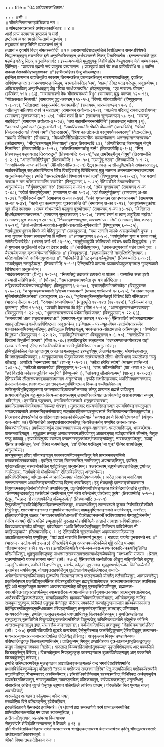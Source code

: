 +++
title = "04 अर्थपञ्चकाधिकारः"

+++
॥ श्रीः ॥  
॥ श्रीमते निगमान्तमहादेशिकाय नमः ॥  
॥ श्रीमद्रहस्यत्रयसारे अर्थपञ्चकाधिकारः ॥ ४ ॥  
आदौ प्राप्यं परममनघं प्राप्तृरूपं च मादौ  
इष्टोपायं त्वयननमसोरीप्सितार्थं चतुर्थ्याम् ।  
तद्व्याघातं ममकृतिगिरि व्यञ्जयन्तं मनुं तं  
तत्प्रायं च द्वयमपि विदन् संमतस्सर्ववेदी ॥ १२ ॥नारायणादिशब्दङ्गळिले विवक्षितमाऩ सम्बन्धविशेषत्तै सिद्धान्तत्तुक्कुत् तळमाक्कि इत्तै अनुबन्धित्तिरुक्कुम् अर्थपञ्चकत्तै सिलर् विचारित्तार्गळ्। इस्सम्बन्धत्तोडे कूड षडर्थङ्गळॆऩ्ऱु सिलर् अनुसन्धित्तार्गळ्। इस्सम्बन्धम्बोले मुमुक्षुवुक्कु विशेषित्तऱिय वेण्डुवदागच् चेर्त्त अर्थपञ्चकम् ऎदॆऩ्ऩिल् - "प्राप्यस्य ब्रह्मणो रूपं प्राप्तुश्च प्रत्यगात्मनः । प्राप्त्युपायं फलं चैव तथा प्राप्तिविरोधि च ॥ वदन्ति सकला वेदास्सेतिहासपुराणकाः ॥" (हारीदसंहिता) ऎऩ्ऱु सॊल्लप्पट्टऩ।  
इवऱ्ऱिल् प्राप्यमाऩ ब्रह्मत्तिऩुडैय स्वरूपम् तिरुमन्त्रत्तिल् प्रथमाक्षरत्तिलुम् नारायणशब्दत्तिलुम्, द्वयत्तिल् सविशेषणङ्गळाऩ नारायणशब्दङ्गळिलुम्, चरमश्लोकत्तिल् 'माम्', 'अहम्' ऎऩ्गिऱ पदङ्गळिलुम् अनुसन्धेयम्। अव्विडङ्गळिल् अनुसन्धिक्कुम् पोदु "श्रिया सार्धं जगत्पतिः" (लैङ्गपुराणम्), "एष नारायणः श्रीमान्" (हरिवंशम् ११३। ६२), "भवान्नारायणो देवः श्रीमांश्चक्रधरो विभुः" (रामायणम् युद्ध-काण्डम् १२०-१३), "श्रीवत्सवक्षा नित्यश्रीः" (रामायणम् युद्ध-काण्डम् ११४-१५), "विष्णोः श्रीरनपायिनी" (विष्णुपुराणम् १-८-१७), "सीतासमक्षं काकुत्स्थमिदं वचनमब्रवीत्" (रामायणम् आरण्यकाण्डम् १५-६।), "सीतामुवाचातियशा राघवं च महाव्रतम्" (रामायणम् अयोध्या-३१-२), "अलमेषा परित्रातुं राघवाद्राक्षसीगणम्" (रामायणम् सुन्दरकाण्डम् ५८-८७), "भवेयं शरणं हि वः" (रामायणम् सुन्दरकाण्डम् ५८-९०), "भवांस्तु सहवैदेह्या" (रामायणम् अयोध्या-३१-२७), "तया सहासीनमनन्तभोगिनि" (आळवन्दार् स्तोत्रम् ३९), "कान्तस्ते पुरुषोत्तमः" (चतुः-श्लोकी १), "स्वपरिचरणभोगैः श्रीमति प्रीयमाणे" (आत्मसित्ति), "श्रीमते निर्मलानन्दोदन्वते विष्णवे नमः" (वेदान्दसारम्), "श्रियः कान्तोऽनन्तो वरगुणगणैकास्पदवपुः" (वेदान्ददीबम्), "ब्रह्मणि श्रीनिवासे" (श्रीभाष्यम्), "श्रियःपतिर्निखिलहेयप्रत्यनीक-कल्याणैकतान-अनन्तज्ञानानन्दस्वरूपः" (कीदाबाष्यम्), "नीयुन्दिरुमगळुम् निऩ्ऱायाल्" (मुदल् तिरुवन्दादि ८६), "ऒण्डॊडियाळ् तिरुमगळुम् नीयुमे निलानिऱ्प" (तिरुवाय्मॊऴि ४-९-१०), "कोलत्तिरुमामगळोडु उऩ्ऩै" (तिरुवाय्मॊऴि ६-९-३), "निऩ् तिरुवरुळुम् पङ्गयत्ताळ् तिरुवरुळुम्" (तिरुवाय्मॊऴि ९-२-१),"उऩ् तामरैमङ्गैयुम् नीयुम्" (तिरुवाय्मॊऴि ९-२-३), "अगलगिल्लेऩिऱैयुम्" (तिरुवाय्मॊऴि ६-१०-१०), "उणर्मुऴु नलम्" (तिरुवाय्मॊऴि १-१-२), "नन्दाविळक्के यळत्तऱ्करियाय्" (पॆरियदिरुमॊऴि ३-८-१) ऎऩ्ऱुम् प्रमाणङ्गळ् सॊल्लुगिऱबडिये सर्वप्रकारत्तालुम्, सर्वावस्थैयिलुम् सहधर्मचारिणियाऩ पॆरिय पिराट्टियारोडु पिरिविल्लाद मुऴु नलमाऩ अनन्तज्ञानानन्दस्वरूपमाग अनुसन्धिक्कवेणुम्। इप्पडि "समस्तहेयरहितं विष्ण्वाख्यं परमं पदम्" (विष्णुपुराणम् १-२२-५३), "परः पराणां सकला न यत्र क्लेशादयस्सन्ति परावरेशे" (विष्णुपुराणम् ६-५-८५) ऎऩ्गिऱबडिये हेयप्रत्यनीकमाग अनुसन्धेयम्। "तैर्युक्तश्श्रूयतां नरः" (रामायणम् पा-का १-७), "तमेवं गुणसंपन्नम्" (रामायणम् अ-का २-४८), "ज्येष्ठं श्रेष्ठगुणैर्युक्तम्" (रामायणम् पा-का १-२०), "एवं श्रेष्ठगुणैर्युक्तम्" (रामायणम् अ-का १-३२), "गुणैर्विरुरुचे रामः" (रामायणम् अ-का २-४७), "तमेवं गुणसंपन्नम् अप्रधृष्यपराक्रमम्" (रामायणम् अ-का १-३४), "बहवो नृप कल्याणगुणाः पुत्रस्य सन्ति ते" (रामायणम् अ-का २-२६), "आनृशंस्यमनुक्रोशः श्रुतं शीलं दमश्शमः । राघवं शोभयन्त्येते षड्गुणाः पुरुषोत्तमम्" (रामायणम् अ-का ३३-१२), "विदितस्स हिधर्मज्ञश्शरणागतवत्सलः" (रामायणम् सुन्दरकाण्डम् २१-२०), "शरण्यं शरणं च त्वाम् आहुर्दिव्या महर्षयः" (रामायणम् युत्त काण्डम् १२०-१८), "निवासवृक्षस्साधूनाम् आपन्नानां परा गतिः" (रामायणम् किष् काण्डम् १५-१९), "तेजो-बलैश्वर्य-महावबोध-सुवीर्य-शक्त्यादि-गुणैकराशिः" (विष्णुपुराणम् ६-५-८५), "सर्वभूतात्मभूतस्य विष्णोः को वेदितुं गुणान्" (प्राम्मपुराणम्), "यथा रत्नानि जलधेः असङ्ख्येयानि पुत्रक । तथा गुणाश्च देवस्य त्वसङ्ख्येया हि चक्रिणः ॥" (वामऩपुराणम् ७४-४०), "वर्षायुतैर्यस्य गुणा न शक्या वक्तुं समेतैरपि सर्वदेवैः" (भारतम् कर्ण-पर्व ८३-१५), "चतुर्मुखायुर्यदि कोटिवक्त्रो भवेन्नरः क्वापि विशुद्धचेताः । स ते गुणानाम् अयुतैकमंशं वदेन्न वा देववर प्रसीद ॥" (नारसिंहपुराणम्), "तवानन्तगुणस्यापि षडेव प्रथमे गुणाः । यैस्त्वयेव जगत् कुक्षावन्येप्यन्तर्निवेशिताः ॥" (विष्णुपुराणम्), "इषुक्षयान्निवर्तन्ते नान्तरिक्षक्षितिक्षयात् । मतिक्षयान्निवर्तन्ते नगोविन्दगुणक्षयात् ॥", "वल्विऩैयेऩै ईर्गिऩ्ऱ कुणङ्गळैयुडैयाय्" (तिरुवाय्मॊऴि ८-१-८), "उयर्वऱवुयर् नलमुडैयवऩ्" (तिरुवाय्मॊऴि १-१-१) ऎऩ्गिऱबडिये प्राप्यत्व-प्रापकत्वोपयुक्तङ्गळाऩ गुणङ्गळाले विशिष्टमाग अनुसन्धेयम्।  
"सदैकरूपरूपाय" (वि-पु। १-२-१), "नित्यसिद्धे तदाकारे तत्परत्वे च पौष्कर । यस्यास्ति सत्ता हृदये तस्यासौ सन्निधिं व्रजेत् ॥" (पौ-सम्), "समस्ताश्शक्तयश्चैता नृप यत्र प्रतिष्ठिताः । तद्विश्वरूपवैरूप्यंरूपमन्यद्धरेर्महत्" (विष्णुपुराणम् ६-७-७०), "इच्छागृहीताभिमतोरुदेहः" (विष्णुपुराणम् ६-५-८४), "न भूतसङ्घसंस्थानो देहोऽस्य परमात्मनः" (भारतम् शान्ति-पर्व २०६-६०), "न तस्य प्राकृता मूर्तिर्मांसमेदोस्थिसंभवा" (वराहपुराणम् ३४-४०), "भुजैश्चतुर्भिस्समुपेतमेतद्रूपं विशिष्टं दिवि संस्थितञ्च" (भारतम् मौसल ५-३४), "रुक्माभं स्वप्नधीगम्यम्" (मऩुस्मृति १२-१२३ (१२-१२२)), "तत्रैकस्थं जगत् कृत्स्नम्" (गीता ११-१३), "पश्यामि देवांस्तव देव देहे" (गीता ११-१५), "अस्त्रभूषणसंस्थानस्वरूपम्" (विष्णुपुराणम् १-२२-७६), "भूषणास्त्रस्वरूपस्थं यथेदमखिलं जगत्" (विष्णुपुराणम् १-२२-६६), "तमसःपरमो धाता शङ्खचक्रगदाधरः" (रामायणम्-युत्त काण्डम् ११४-१५) ऎऩ्गिऱबडिये सर्वजगदाश्रयमाऩ अप्राकृतदिव्यमङ्गळविग्रहविशिष्टमाग अनुसन्धेयम्। इव्विग्रहम् - पर-व्यूह-विभव-हार्दार्चावताररूपेण पञ्चप्रकारमायिरुक्कुम्बडियुम्, इवऱ्ऱिलुळ्ळ विशेषङ्गळुम्, भगवच्छास्त्र-संप्रदायत्ताले अऱियप्पडुम्। "विष्णोरेता विभूतयः" (विष्णुपुराणम् १-२२-३२), "महाविभूतिसंस्थान!" (विष्णुपुराणम् ५-६-५०), "नान्तोऽस्ति मम दिव्यानां विभूतीनां परन्तप" (गीता १०-४०) इत्यादिगळुडैय सङ्ग्रहमाऩ "यदण्डमण्डान्तरगोचरञ्च यत्" (आळ-स्तो १७) ऎऩ्गिऱ श्लोकत्तिऩ्बडिये अनन्तविभूतिविशिष्टमाग अनुसन्धेयम्।  
इव्विभूतिकळिल् चेतनङ्गळायुम् अचेतनङ्गळायुमुळ्ळ इरण्डुवगैयुम् लीलार्थङ्गळायुम्, भोगार्थङ्गळायुम्, विभक्तङ्गळायिरुक्कुम्। आनुकूल्यमात्रम् पॊदुवायिरुक्क रसवैषम्यत्ताले लीला-भोगविभागम् यथालोकङ् गण्डु कॊळ्वदु। अप्पडिये "जन्माद्यस्य यतः" (शा-सू १-१-२।), "क्रीडा हरेरिदं सर्वम्" (भारतम् शान्ति-पर्व २०६-५८), "क्रीडतो बालकस्येव" (विष्णुपुराणम् १-२-१८), "बालः क्रीडनकैरिव" (पार -सबा १२-५७), "हरे विहरसि क्रीडाकन्तुकैरिव जन्तुभिः" (विष्णु-धर्मः।), "लोकवत्तु लीलाकैवल्यम्" (शा-सू। २-१-३३) ऎऩ्गिऱबडिये लीलारूपजगद्व्यापारलक्षणमाग अनुसन्धेयम्। इप्पडि लक्ष्मीसहायमाय् अपरिमितज्ञानानन्दमाय् हेयप्रत्यनीकमाय् ज्ञानशक्त्याद्यनन्तमङ्गळगुणविशिष्टमाय् दिव्यमङ्गळविग्रहोपेतमाय् शरीरभूतविभूतिद्वययुक्तमाय् जगत्सृष्ट्यादिव्यापारलीलमाय्क् कॊण्डु प्राप्यमाऩ ब्रह्मत्तै प्रापिक्कुम् प्रत्यगात्माविऩुडैय बद्ध-मुक्त-नित्य-साधारणरूपमुम् उपायाधिकारियाऩ तऩक्किप्पोदु असाधारणमाऩ रूपमुम् अऱियवेणुम्। इवर्गळिल् बद्धरावार्, अनादिकर्मप्रवाहत्ताले अनुवृत्तसंसारराय् ब्रह्मादिस्तम्बपर्यन्तविभागभागिकळाऩ क्षेत्रज्ञर्। मुक्तरावार् शास्त्रचोदितङ्गळाऩ उपायविशेषङ्गळालुण्डाऩ भगवत्प्रसादत्ताले अत्यन्तनिवृत्तसंसारराय् सङ्कोचरहितभगवदनुभवत्ताले निरतिशयानन्दरायिरुक्कुमवर्गळ्। नित्यरावार् ईश्वरऩैप्पोले अनादियाग ज्ञानसङ्कोचमिल्लामैयाले "सवयस इव ये नित्यनिर्दोषगन्धाः" (श्रीगुण-रत्न-कोशः २७) ऎऩ्गिऱबडिये अस्पृष्टसंसारराय्क्कॊण्डु नित्यकैङ्कर्यम् पण्णुगिऱ अनन्त-गरुड-विष्वक्सेनादिगळ्। इवर्गळॆल्लार्क्कुम् साधारणमाऩ रूपम् अणुत्व-ज्ञानानन्द-अमलत्वादिगळुम्, भगवच्छेषत्व-पारतन्त्र्यादिगळुम्। मुमुक्षुवाऩ तऩक्कु असाधारणमागअऱियवेण्डुम् आकारङ्गळ् उपोद्घातत्तिले सॊऩ्ऩोम्; मेलुङ् गण्डु कॊळ्वदु। इप्प्राप्ताविऩुडैय स्वरूपम् प्रणवनमस्सुक्कळिल् मकारङ्गळिलुम्, नारशब्दङ्गळिलुम्, 'प्रपद्ये' ऎऩ्गिऱ उत्तमऩिलुम्, 'व्रज' ऎऩ्गिऱ मध्यमऩिलुम्, 'त्वा' ऎऩ्गिऱ पदत्तिलुम् 'मा शुचः' ऎऩ्गिऱ वाक्यत्तिलुम् अनुसन्धेयम्।  
प्राप्त्युपायमुम् इदिऩ् परिकरङ्गळुम् फलस्वरूपमिरुक्कुम्बडियुम् मेले प्राप्तस्थलङ्गळिले परक्कच्चॊल्लक्कडवोम्। इवऱ्ऱिल् उपायम् तिरुमन्त्रत्तिल् नमस्सिलुम् अयनशब्दत्तिलुम्, द्वयत्तिल् पूर्वखण्डत्तिलुम् चरमश्लोकत्तिल् पूर्वार्द्धत्तिलुम् अनुसन्धेयम्। फलस्वरूपम् चतुर्थ्यन्तपदङ्गळिलुम् द्वयत्तिल् नमस्सिलुम्, "सर्वपापेभ्यो मोक्षयिष्यामि" ऎऩ्गिऱविडत्तिलुम् अनुसन्धेयम्।  
प्राप्तिविरोधियावदु अविद्या-कर्म-वासनादिरूपमाऩ मोक्षप्रतिबन्धकवर्गम्। अदिल् प्रधानम् अनादियाग सन्तन्यमानमाऩ आज्ञातिलङ्घनमडियागप् पिऱन्द भगवन्निग्रहम्। इदु क्षेत्रज्ञर्क्कु ज्ञानसङ्कोचकरमाऩ त्रिगुणात्मकप्रकृतिसंसर्गविशेषत्तै उण्डाक्कियुम्, प्रकृतिपरिणामविशेषङ्गळाऩ शरीरेन्द्रियादिगळोडे तुवक्कि, "तिण्णमऴुन्दक्कट्टिप् पलसॆय्विऩै वऩ्गयिऱ्ऱाल् पुण्णै मऱैय वरिन्दॆऩ्ऩैप् पोरवैत्ताय् पुऱमे" (तिरुवाय्मॊऴि ५-१-५) ऎऩ्ऱुम्, "अन्नाळ् नी तन्दवाक्कैयिऩ् वऴियुऴल्वेऩ्" (तिरुवाय्मॊऴि ३-२-१) ऎऩ्ऱुञ्जॊल्लुगिऱबडियेदेहेन्द्रियादिपरतन्त्रऩाक्कियुम्, अव्ववस्थैयिलुम् शास्त्रवश्यतै कूडाद तिर्यगादिदशैकळिले निऱुत्तियुम्, शास्त्रयोग्यङ्गळाऩ मनुष्यादिजन्मङ्गळिल् बाह्यकुदृष्टिमतङ्गळाले कलक्कियुम्, अवऱ्ऱिल् इऴियादवर्गळैयुम् उळ्बड "भगवत्स्वरूपतिरोधानकरीं विपरीतज्ञानजननीं स्वविषयायाश्च भोग्यबुद्धेर्जननीम्" (पॆरिय कत्यम्) ऎऩ्गिऱ पडिये इम्मूलप्रकृति मुदलाऩ मोहनपिञ्छिकै तऩ्ऩाले तत्त्वाज्ञान-विपरीतज्ञान-विषयप्रावण्यङ्गळैप् पण्णियुम्, इवैयडियाग "आवि तिगैक्कऐवर्गुमैक्कुम् सिऱ्ऱिऩ्बम् पावियेऩैप्पल नी काट्टिप्पडुप्पायो" (तिरुवाय्मॊऴि ६-९-९) ऎऩ्गिऱबडिये सुखलवार्थमाऩ अकृत्यकरणादिरूपमाऩ आज्ञातिलङ्घनत्तैप् पण्णुवित्तुम्, "पापं प्रज्ञां नाशयति क्रियमाणं पुनःपुनः । नष्टप्रज्ञः पापमेव पुनरारभते नरः ॥" (भारतम् - उद्योग-पर्व ३५-७३) ऎऩ्गिऱबडिये मेलुम् अपराधपरम्परैकळिले मूट्टि अदिऩ् फलमाग "क्षिपाम्यजस्रम्" (की। १६-१९) इत्यादिगळिऱ्पडिये गर्भ-जन्म-जरा-मरण-नरकादि-चक्रपरिवृत्तियिले परिभ्रमिप्पित्तुम्, क्षुद्रसुखादिगळुक्कु साधनमाऩराजसतामसशास्त्रार्थङ्गळैक्कॊण्डु "यक्षरक्षांसि राजसाः । प्रेतान् भूतगणांश्चान्ये यजन्ते तामसा जनाः" (की। १७-४) ऎऩ्गिऱबडिये तऩ्ऩोडॊक्क ऒऴुगु सङ्गिलियिले कट्टुण्डु उऴलुगिऱ क्षेत्रज्ञर् कालिले विऴप्पण्णियुम्, अवर्गळ् कॊडुत्त जुगुप्सावह-क्षुद्रपुरुषार्थङ्गळाले क्रिमिकळैप्पोले कृतार्थराग मयक्कियुम्, योगप्रवृत्तराऩवर्गळैयुम् क्षुद्रदेवतायोगङ्गळिलेयादल् नामादि-अचेतनोपासनङ्गळिलेयादल् मूळप्पण्णि सिल्वाऩङ्गळाऩ फलङ्गळाले योगत्तैत् तलैसाय्प्पित्तुम्, आत्मप्रवणरैयुम् प्रकृतिसंसृष्टम् प्रकृतिवियुक्तमॆऩ्गिऱ इव्विरण्डुबडियिलुम् ब्रह्मदृष्टियालेयादल्, स्वरूपमात्रत्तालेयादल् उपासिक्क मूट्टि अवै नालुवगैक्कुम् फलमाग अल्पास्वादङ्गळैक् कॊडुत्तु पुनरावृत्तियैप्पण्णियुम्, ब्रह्मात्मक-स्वात्मचिन्तनप्रवृत्तराऩवर्गळैयुम् स्वात्मशरीरक-परमात्मचिन्तनपररैयुम्अन्तरायमाऩ आत्मानुभवत्तालेयादल्, अष्टैश्वर्यसिद्धिकळालेयादल्, वस्वादिपदप्राप्ति-ब्रह्मकायनिषेवणादिगळालेयादल्, अभिषेकत्तुक्कु नाळिट्ट राजकुमारऩुक्कुच् चिऱैयिले ऎडुत्तुक् कैनीट्टिऩ चेटिमार् पक्कलिले कण्णोट्टमुण्डामाप्पोले प्रारब्धकर्मफलमाऩ देहेन्द्रियङ्गळिलुम्तदनुबन्धिकळाऩ परिग्रहङ्गळिलुम् तन्मूलभोगङ्गळिलुम् काल्दाऴप् पण्णियादल् अन्यपरराक्कियुम्, इप्पडिप् पलमुखङ्गळाले भगवत्प्राप्तिक्कु विलक्कायिरुक्कुम्। मुप्पत्तिरण्डडियाऩ तुरवुदत्तुवार् मुऩ्ऩडियिले विऴुन्ददोडु मुप्पत्तोरामडियिले विऴुन्ददोडु वासियिल्लादाप्पोले एदेऩुमॊरु पर्वत्तिले अन्तरायमुण्डाऩालुम् इवऩ् संसारत्तैक् कडन्दाऩागाऩ्। कर्मयोगादिगळिल् प्रवृत्तऩुक्कु "नेहाभिक्रमनाशोऽस्ति" (की। २-४०) इत्यादिगळिऱ्पडिये इट्टबडै कऱ्पडैयाय् ऎऩ्ऱेऩुमॊरुनाळ् फलसिद्धियुण्डाम् ऎऩ्गिऱविदुवुम् कल्पान्तर-मन्वन्तर-युगान्तर-जन्मान्तरादिगळिल् ऎदिलेयॆऩ्ऱु तॆरियादु। आनुकूल्यम् मिगवुम् उण्डायिरुक्क वसिष्ठादिगळुक्कु विळम्बङ्गाणानिऩ्ऱोम्। प्रातिकूल्यम् मिगवुम् उण्डायिरुक्क वृत्र-क्षत्रबन्धुप्रभृतिकळुक्कुक् कडुग मोक्षमुण्डागक्काणा निऩ्ऱोम्। आदलाल् विळम्बरहितमोक्षहेतुक्कळाऩ सुकृतविशेषङ्गळ् आर् पक्कलिले किडक्कुमॆऩ्ऱुन् दॆरियादु। विळम्बहेतुवाऩ निग्रहत्तुक्कुक् कारणङ्गळाऩ दुष्कर्मविशेषङ्गळुम् आर् पक्कलिले किडक्कुमॆऩ्ऱुम् तॆरियादु।  
इप्पडि अनिष्टपरम्परैक्कु मूलङ्गळाऩ आज्ञातिलङ्घनङ्गळाले वन्द भगवन्निग्रहविशेषमागिऱ प्रधानविरोधिक्कुच्चॆय्युम् परिहारत्तै "तस्य च वशीकरणं तच्छरणागतिरेव" ऎऩ्ऱु कठवल्लियिल् वशीकार्यपरम्परैयै वगुत्तविडत्तिल् श्रीभाष्यकारर् अरुळिच्चॆय्दार्। इव्विरोधिवर्गत्तैयॆल्लाम् रहस्यत्रयत्तिल् विधिक्किऱ अर्थङ्गळुडैय व्यवच्छेदशक्तियालुम्, नमस्सुक्कळिल् मकारङ्गळिल् षष्ठिकळालुम्, सर्वपापशब्दत्तालुम् अनुसन्धित्तु संसारत्तिल् अडिच् चूट्टाले पेऱ्ऱुक्कु उऱुप्पाऩ वऴिगळिले त्वरिक्क प्राप्तम्। पॊरुळॊऩ्ऱॆऩ निऩ्ऱ पूमगळ् नादऩ् अवऩडिसेर्न्दु  
अरुळॊऩ्ऱुम् अऩ्बऩवऩ् कॊळुबायम् अमैन्द पयऩ्  
मरुळॊऩ्ऱिय विऩै वल्विलङ्गॆऩ्ऱु इवैयैन्दऱिवार्  
इरुळॊऩ्ऱिलावगै ऎऩ्मऩन्देऱ इयम्बिऩरे। (११)प्राप्यं ब्रह्म समस्तशेषि परमं प्राप्ताऽहमस्योचितः  
प्राप्तिर्दायधनक्रमादिह मम प्राप्ता स्वतस्सूरिवत् ।  
हन्तैनामतिवृत्तवान् अहमहंमत्या विमत्याश्रयः  
सेतुस्संप्रति शेषिदंपतिभरन्यासस्तु मे शिष्यते ॥ १३ ॥  
इति श्रीकवितार्किकसिंहस्य सर्वतन्त्रस्वतन्त्रस्य श्रीमद्वेङ्कटनाथस्य वेदान्ताचार्यस्य कृतिषु श्रीमद्रहस्यत्रयसारे अर्थपञ्चकाधिकारश्चतुर्थः ॥  
श्रीमते निगमान्तमहादेशिकाय नमः ॥